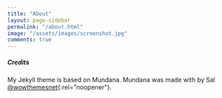 ```yaml
---
title: "About"
layout: page-sidebar
permalink: "/about.html"
image: "/assets/images/screenshot.jpg"
comments: true
---
```

##### Credits
My Jekyll theme is based on Mundana.
Mundana was made with <i class="fa fa-heart text-danger"></i> by Sal [@wowthemesnet](https://www.wowthemes.net/category/free-themes-templates/){:rel="noopener"}.

